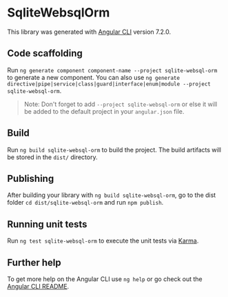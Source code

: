 # SqliteWebsqlOrm

This library was generated with [Angular CLI](https://github.com/angular/angular-cli) version 7.2.0.

## Code scaffolding

Run `ng generate component component-name --project sqlite-websql-orm` to generate a new component. You can also use `ng generate directive|pipe|service|class|guard|interface|enum|module --project sqlite-websql-orm`.
> Note: Don't forget to add `--project sqlite-websql-orm` or else it will be added to the default project in your `angular.json` file. 

## Build

Run `ng build sqlite-websql-orm` to build the project. The build artifacts will be stored in the `dist/` directory.

## Publishing

After building your library with `ng build sqlite-websql-orm`, go to the dist folder `cd dist/sqlite-websql-orm` and run `npm publish`.

## Running unit tests

Run `ng test sqlite-websql-orm` to execute the unit tests via [Karma](https://karma-runner.github.io).

## Further help

To get more help on the Angular CLI use `ng help` or go check out the [Angular CLI README](https://github.com/angular/angular-cli/blob/master/README.md).
